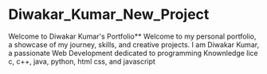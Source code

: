 # Diwakar_Kumar_New_Project
Welcome to Diwakar Kumar's Portfolio**  Welcome to my personal portfolio, a showcase of my journey, skills, and creative projects. I am Diwakar Kumar, a passionate Web Development dedicated to programming Knownledge lice c, c++, java, python, html css, and javascript 
